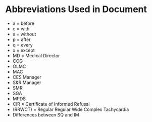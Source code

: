 # Abbreviations Used in Document

- a = before
- c = with
- s = without
- p = after
- q = every
- x = except
- MD = Medical Director
- COG
- OLMC
- MAC
- CES Manager
- S&R Manager
- SMR
- SGA
- MPDS
- CIR = Certificate of Informed Refusal
- (RRWCT) = Regular Regular Wide Complex Tachycardia
- Differences between SQ and IM
